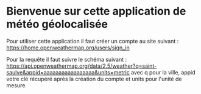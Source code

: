 # Bienvenue sur cette application de météo géolocalisée

Pour utiliser cette application il faut créer un compte au site suivant : https://home.openweathermap.org/users/sign_in


Pour la requête il faut suivre le schéma suivant : 
https://api.openweathermap.org/data/2.5/weather?q=saint-saulve&appid=aaaaaaaaaaaaaaaaa&units=metric avec q pour la ville, appid votre clé récupéré après la création du compte et units pour l'unité de mesure.
